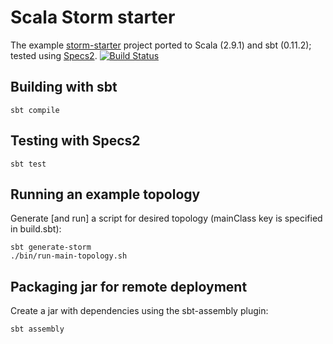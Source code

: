 # Scala Storm starter

The example [storm-starter](https://github.com/nathanmarz/storm-starter) project ported to Scala (2.9.1) and sbt (0.11.2); tested using [Specs2](http://etorreborre.github.com/specs2/). [![Build Status](https://secure.travis-ci.org/paulfryzel/scala-storm-starter.png?branch=master)](http://travis-ci.org/paulfryzel/scala-storm-starter)


## Building with sbt

    sbt compile
    
## Testing with Specs2

    sbt test

## Running an example topology

Generate [and run] a script for desired topology (mainClass key is specified in build.sbt):

    sbt generate-storm
    ./bin/run-main-topology.sh
    
## Packaging jar for remote deployment

Create a jar with dependencies using the sbt-assembly plugin:

    sbt assembly